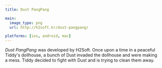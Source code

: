 ```yaml
---
title: Dust PangPang

main:
  image_type: png
  url: http://h2soft.kr/dust-pangpang/

platforms: [ios, android, mac]
---
```

*Dust PangPang* was developed by H2Soft. Once upon a time in a peaceful Tiddy's dollhouse, a bunch of Dust invaded the dollhouse and were making a mess. Tiddy decided to fight with Dust and is trying to clean them away.